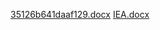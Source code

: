 [35126b641daaf129.docx](https://github.com/l30af/Game-design-summary/files/11550383/35126b641daaf129.docx)
[IEA.docx](https://github.com/l30af/Game-design-summary/files/11550385/IEA.docx)
